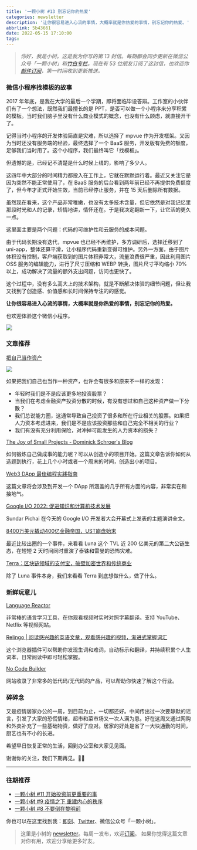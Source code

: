 ```yaml
---
title: '一颗小树 #13 别忘记你的热爱'
categories: newsletter
description: '让你很容易进入心流的事情，大概率就是你热爱的事情，别忘记你的热爱。'
abbrlink: 5b43661
date: 2022-05-15 17:10:00
tags:
---
```


> *你好，我是小树。这是我为你写的第 13 封信。每期都会同步更新在微信公众号「一颗小树」和[竹白专栏](https://xiaoshu.zhubai.love)。现在有 53 位朋友订阅了这封信，也欢迎你[邮件订阅](https://xiaoshu.zhubai.love)，第一时间收到更新推送。*

### 微信小程序找模板的故事

2017 年年底，是我在大学的最后一个学期，即将面临毕设答辩。工作室的小伙伴们有了一个想法，既然我们最擅长的是 PPT，是否可以做一个小程序来分享积累的模板。当时我们脑子里没有什么商业模式的概念，也没有什么顾虑，就直接开干了。

记得当时小程序的开发体验简直是灾难，所以选择了 mpvue 作为开发框架。又因为当时还没有服务端的经验，最终选择了一个 BaaS 服务，开发版有免费的额度，足够我们当时用了。这个小程序，我们最终叫它「找模板」。

但遗憾的是，已经记不清楚是什么时候上线的，影响了多少人。

这四年中大部分的时间精力都投入在工作上，它就在默默运行着。最近又关注它是因为突然不能正常使用了，在 BaaS 服务的后台看到两年前已经不再提供免费额度了，但今年才正式开始生效，当前已经停止服务，并在 15 天后删除所有数据。

虽然现在看来，这个产品非常稚嫩，也没有太多技术含量，但它依然是对我记忆里那段时光和人的记录，矫情地讲，情怀还在。于是我决定翻新一下，让它活的更久一点。

这里面主要是两个问题：代码的可维护性和云服务的成本问题。

由于代码长期没有迭代，mpvue 也已经不再维护，多方调研后，选择迁移到了 uni-app，整体还算平滑，让小程序代码重新变得可维护。另外一方面，由于图片体积没有控制，客户端获取到的图片体积非常大，流量浪费很严重，因此利用图片 OSS 服务的编辑能力，进行了尺寸压缩和 WEBP 转换，图片尺寸平均缩小 70% 以上，成功解决了流量的额外支出问题，访问也更快了。

这个过程中，没有多么高大上的技术架构，就是不断解决体验的细节问题，但让我又找到了创造感、价值感和长时间保持专注的的感觉。

**让你很容易进入心流的事情，大概率就是你热爱的事情，别忘记你的热爱。**

也欢迎体验这个微信小程序。

![](/images/newsletter-13/2.jpg)

### 文章推荐

[把自己当作资产](https://mp.weixin.qq.com/s?__biz=MzIzNTQ4ODg4OA==&mid=2247487732&idx=1&sn=48c4427077cfe0eae3fff9f3d8eec3bb&chksm=e8e703e3df908af5955e0a2cda936a7ced4cdb56489b32d6dffa30e8a2223691883032f4cf14&mpshare=1&scene=1&srcid=0509yIniMvZTjsYdDts0frKn&sharer_sharetime=1652026911449&sharer_shareid=4c63140522fe404b48188e25cc789c37#rd)

![](/images/newsletter-13/1.jpeg)

如果把我们自己也当作一种资产，也许会有很多和原来不一样的发现：
- 年轻时我们是不是应该更多地投资股票？
- 当我们在考虑金融资产投资分散的时候，有没有想过和自己这种资产做一下分散？
- 我们总说能力圈，这通常导致自己投资了很多和所在行业相关的股票。如果把人力资本考虑进来，我们是不是应该投资那些和自己完全不相关的行业？
- 我们有没有充分利用保险，对冲掉可能发生的人力资本的损失？

[The Joy of Small Projects - Dominick Schroer's Blog](https://schroer.ca/2022/04/10/the-joy-of-small-projects/)

如何锻炼自己做成事的能力呢？可以从创造小的项目开始。这篇文章告诉你如何从选题到执行，花上几个小时或者一个周末的时间，创造出小的项目。

[Web3 DApp 最佳编程实践指南](https://guoyu.mirror.xyz/RD-xkpoxasAU7x5MIJmiCX4gll3Cs0pAd5iM258S1Ek)

这篇文章将会涉及到开发一个 DApp 所涵盖的几乎所有方面的内容，非常实在和接地气。

[Google I/O 2022: 促进知识和计算机技术发展](https://mp.weixin.qq.com/s?__biz=MjM5MTEyNjQ3MA==&mid=2649695895&idx=1&sn=f46ffeb62059f6d41a3a1925b3739a26&chksm=bea1c03e89d64928aaf0405eb49d9490d17a994919cbeedd88b0c90e5f8c5215b7e220c8c3a3&mpshare=1&scene=1&srcid=0512vxAZsm1GbeDHHsaDOmgE&sharer_sharetime=1652321245913&sharer_shareid=4c63140522fe404b48188e25cc789c37#rd)

Sundar Pichai 在今天的 Google I/O 开发者大会开幕式上发表的主题演讲全文。

[8400万美元撬动400亿金融帝国，UST崩盘始末](https://m.theblockbeats.info/news/30504)

最近比较出圈的一个事件，来看看 Luna 这个 TVL 近 200 亿美元的第二大公链生态，在短短 2 天时间同时重演了泰铢和雷曼的恐怖灾难。

[Terra：区块链领域的支付宝，破壁加密世界和传统商业](https://mp.weixin.qq.com/s?__biz=Mzg2OTY0MDk0NQ==&mid=2247488708&idx=1&sn=e3031c4ebb1cd1968c632177102e0dc3&chksm=ce98ab5af9ef224ca05a63c8007f5dd6c48340455727f861fa6b47fa3c2e153177d80c8f6f4d&mpshare=1&scene=1&srcid=0512cR4qkkSt2YCaorJp47k5&sharer_sharetime=1652360109762&sharer_shareid=4c63140522fe404b48188e25cc789c37#rd)

除了 Luna 事件本身，我们来看看 Terra 到底想做什么，做了什么。

### 新鲜玩意儿

[Language Reactor](https://www.languagereactor.com/)

非常棒的语言学习工具，在你观看视频时实时对照字幕翻译。支持 YouTube、Netflix 等视频网站。

[Relingo | 阅读感兴趣的英语文章，观看感兴趣的视频，渐进式掌握词汇](https://relingo.net/zh/index#top)

这个浏览器插件可以帮助你发现生词和难词，自动标示和翻译，并持续积累个人生词本，日常阅读中即可轻松掌握。

[No Code Builder](https://www.nocodebuilder.co/)

网站收录了非常多的低代码/无代码的产品，可以帮助你快速了解这个行业。

### 碎碎念

又是疫情居家办公的一周，到目前为止，一切都还好。中间传出过一次要静默的谣言，引发了大家的恐慌情绪，超市和菜市场又一次人满为患。好在这周又通过网购和外卖补充了一些基础物资，做好了应对。居家的好处是省了一大块通勤的时间，厨艺也有不小的长进。

希望早日恢复正常的生活，回到办公室和大家见见面。

谢谢你的关注，我们下期再见。👋🏻

---

### 往期推荐

- [一颗小树 #11 开始投资前更重要的事](https://xiaoshu.zhubai.love/posts/2132745094586081280)
- [一颗小树 #9 疫情之下 重建内心的秩序](https://xiaoshu.zhubai.love/posts/2127657453835132928)
- [一颗小树 #8 不要倒在黎明前](https://xiaoshu.zhubai.love/posts/2125116827176398848)

你也可以在这里找到我：[即刻](https://okjk.co/3Vsn5T)、[Twitter](https://twitter.com/yeshu_in_future)、微信公众号「一颗小树」。

> 这里是小树的 [newsletter](https://xiaoshu.zhubai.love)。每周一发布，欢迎[订阅](https://xiaoshu.zhubai.love)。
> 如果你觉得这篇文章对你有用，欢迎分享给更多好友。
